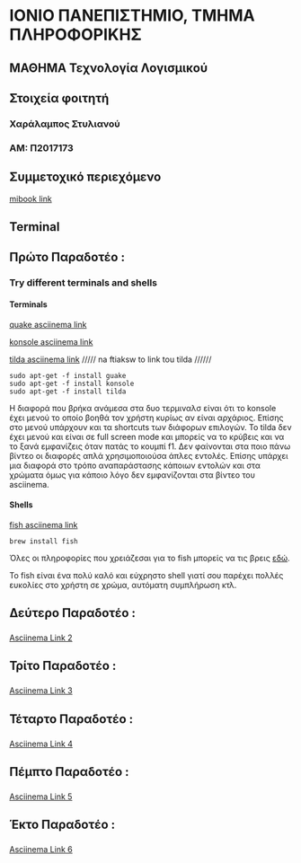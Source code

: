 # ΙΟΝΙΟ ΠΑΝΕΠΙΣΤΗΜΙΟ, ΤΜΗΜΑ ΠΛΗΡΟΦΟΡΙΚΗΣ 
## ΜΑΘΗΜΑ Τεχνολογία Λογισμικού

## Στοιχεία φοιτητή  
### Χαράλαμπος Στυλιανού
### ΑΜ: Π2017173

## Συμμετοχικό περιεχόμενο

[mibook link]( )


## Terminal
## Πρώτο Παραδοτέο : 
### Try different terminals and shells
#### Terminals

[quake asciinema link](https://asciinema.org/a/311068)

[konsole asciinema link](https://asciinema.org/a/311071)

[tilda asciinema link](https://asciinema.org/a/311) ///// na ftiaksw to link tou tilda //////
```
sudo apt-get -f install guake 
sudo apt-get -f install konsole
sudo apt-get -f install tilda
```

Η διαφορά που βρήκα ανάμεσα στα δυο τερμιναλσ είναι ότι το konsole έχει μενού το οποίο βοηθά τον χρήστη κυρίως αν είναι αρχάριος. Επίσης στο μενού υπάρχουν και τα shortcuts των διάφορων επιλογών. 
Το  tilda δεν έχει μενού  και είναι σε full screen mode και μπορείς να το κρύβεις και να το ξανά εμφανίζεις όταν πατάς το κουμπί f1.
Δεν φαίνονται στα ποιο πάνω βίντεο οι διαφορές απλά χρησιμοποιούσα άπλες εντολές. Επίσης υπάρχει μια διαφορά στο τρόπο αναπαράστασης κάποιων εντολών και στα χρώματα όμως για κάποιο λόγο δεν εμφανίζονται στα βίντεο του asciinema.




#### Shells

[fish asciinema link](https://asciinema.org/a/311087)

```
brew install fish
```
Όλες οι πληροφορίες που χρειάζεσαι για το fish μπορείς να τις βρεις [εδώ](https://fishshell.com/).

Το fish είναι ένα πολύ καλό και εύχρηστο shell γιατί σου παρέχει πολλές ευκολίες στο χρήστη σε χρώμα, αυτόματη συμπλήρωση κτλ.
## Δεύτερο Παραδοτέο : 
### 
[Asciinema Link 2]()


## Τρίτο Παραδοτέο :
### 
[Asciinema Link 3]()


## Τέταρτο Παραδοτέο :
### 
[Asciinema Link 4]()

## Πέμπτο Παραδοτέο :
### 
[Asciinema Link 5]()

## Έκτο Παραδοτέο :
### 
[Asciinema Link 6]()
